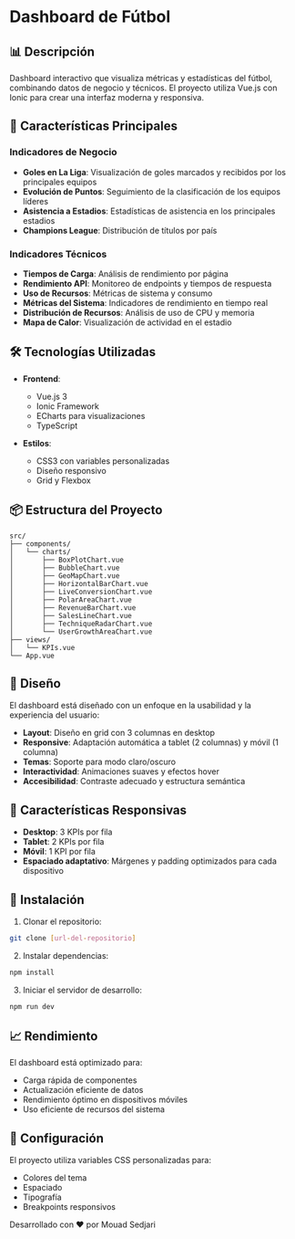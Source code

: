 # Dashboard de Fútbol

## 📊 Descripción
Dashboard interactivo que visualiza métricas y estadísticas del fútbol, combinando datos de negocio y técnicos. El proyecto utiliza Vue.js con Ionic para crear una interfaz moderna y responsiva.

## 🚀 Características Principales

### Indicadores de Negocio
- **Goles en La Liga**: Visualización de goles marcados y recibidos por los principales equipos
- **Evolución de Puntos**: Seguimiento de la clasificación de los equipos líderes
- **Asistencia a Estadios**: Estadísticas de asistencia en los principales estadios
- **Champions League**: Distribución de títulos por país

### Indicadores Técnicos
- **Tiempos de Carga**: Análisis de rendimiento por página
- **Rendimiento API**: Monitoreo de endpoints y tiempos de respuesta
- **Uso de Recursos**: Métricas de sistema y consumo
- **Métricas del Sistema**: Indicadores de rendimiento en tiempo real
- **Distribución de Recursos**: Análisis de uso de CPU y memoria
- **Mapa de Calor**: Visualización de actividad en el estadio

## 🛠️ Tecnologías Utilizadas

- **Frontend**:
  - Vue.js 3
  - Ionic Framework
  - ECharts para visualizaciones
  - TypeScript

- **Estilos**:
  - CSS3 con variables personalizadas
  - Diseño responsivo
  - Grid y Flexbox

## 📦 Estructura del Proyecto

```
src/
├── components/
│   └── charts/
│       ├── BoxPlotChart.vue
│       ├── BubbleChart.vue
│       ├── GeoMapChart.vue
│       ├── HorizontalBarChart.vue
│       ├── LiveConversionChart.vue
│       ├── PolarAreaChart.vue
│       ├── RevenueBarChart.vue
│       ├── SalesLineChart.vue
│       ├── TechniqueRadarChart.vue
│       └── UserGrowthAreaChart.vue
├── views/
│   └── KPIs.vue
└── App.vue
```

## 🎨 Diseño

El dashboard está diseñado con un enfoque en la usabilidad y la experiencia del usuario:

- **Layout**: Diseño en grid con 3 columnas en desktop
- **Responsive**: Adaptación automática a tablet (2 columnas) y móvil (1 columna)
- **Temas**: Soporte para modo claro/oscuro
- **Interactividad**: Animaciones suaves y efectos hover
- **Accesibilidad**: Contraste adecuado y estructura semántica

## 📱 Características Responsivas

- **Desktop**: 3 KPIs por fila
- **Tablet**: 2 KPIs por fila
- **Móvil**: 1 KPI por fila
- **Espaciado adaptativo**: Márgenes y padding optimizados para cada dispositivo

## 🚀 Instalación

1. Clonar el repositorio:
```bash
git clone [url-del-repositorio]
```

2. Instalar dependencias:
```bash
npm install
```

3. Iniciar el servidor de desarrollo:
```bash
npm run dev
```

## 📈 Rendimiento

El dashboard está optimizado para:
- Carga rápida de componentes
- Actualización eficiente de datos
- Rendimiento óptimo en dispositivos móviles
- Uso eficiente de recursos del sistema

## 🔧 Configuración

El proyecto utiliza variables CSS personalizadas para:
- Colores del tema
- Espaciado
- Tipografía
- Breakpoints responsivos


Desarrollado con ❤️ por Mouad Sedjari 
